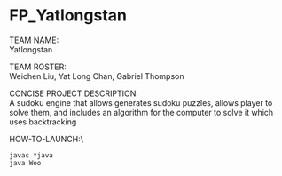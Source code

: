 # FP_Yatlongstan

TEAM NAME:\
Yatlongstan

TEAM ROSTER:\
Weichen Liu, Yat Long Chan, Gabriel Thompson

CONCISE PROJECT DESCRIPTION:\
A sudoku engine that allows generates sudoku puzzles, allows player to solve them, and includes an algorithm for the computer to solve it which uses backtracking

HOW-TO-LAUNCH:\
```
javac *java
java Woo
```
